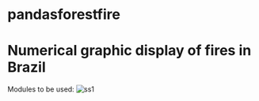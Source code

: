 # pandasforestfire
# Numerical graphic display of fires in Brazil


Modules to be used: 
![ss1](https://user-images.githubusercontent.com/63981707/147387213-abfb9fe7-e966-4d5c-ad55-236859ee3ac9.PNG)
